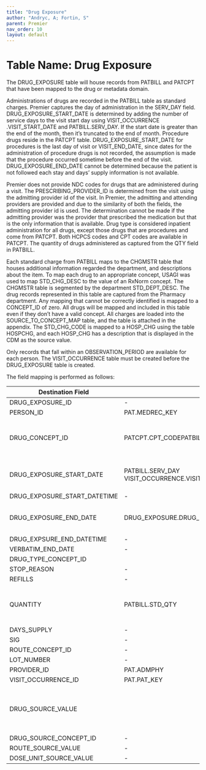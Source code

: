 ```yaml
---
title: "Drug Exposure"
author: "Andryc, A; Fortin, S"
parent: Premier
nav_order: 10
layout: default
---
```


# Table Name: Drug Exposure

The DRUG_EXPOSURE table will house records from PATBILL and PATCPT that have been mapped to the drug or metadata domain. 

Administrations of drugs are recorded in the PATBILL table as standard charges.  Premier captures the day of administration in the SERV_DAY field. DRUG_EXPOSURE_START_DATE is determined by adding the number of service days to the visit start day using VISIT_OCCURRENCE .VISIT_START_DATE and PATBILL.SERV_DAY. If the start date is greater than the end of the month, then it’s truncated to the end of month. Procedure drugs reside in the PATCPT table. DRUG_EXPOSURE_START_DATE for procedures is the last day of visit or VISIT_END_DATE, since dates for the administration of procedure drugs is not recorded, the assumption is made that the procedure occurred sometime before the end of the visit. DRUG_EXPOSURE_END_DATE cannot be determined because the patient is not followed each stay and days’ supply information is not available.  

Premier does not provide NDC codes for drugs that are administered during a visit. The PRESCRIBING_PROVIDER_ID is determined from the visit using the admitting provider id of the visit. In Premier, the admitting and attending providers are provided and due to the similarity of both the fields, the admitting provider id is used. The determination cannot be made if the admitting provider was the provider that prescribed the medication but that is the only information that is available. Drug type is considered inpatient administration for all drugs, except those drugs that are procedures and come from PATCPT. Both HCPCS codes and CPT codes are available in PATCPT. The quantity of drugs administered as captured from the QTY field in PATBILL. 

Each standard charge from PATBILL maps to the CHGMSTR table that houses additional information regarded the department, and descriptions about the item. To map each drug to an appropriate concept, USAGI was used to map STD_CHG_DESC to the value of an RxNorm concept. The CHGMSTR table is segmented by the department STD_DEPT_DESC. The drug records represented in this table are captured from the Pharmacy department. Any mapping that cannot be correctly identified is mapped to a CONCEPT_ID of zero. All drugs will be mapped and included in this table even if they don’t have a valid concept. All charges are loaded into the SOURCE_TO_CONCEPT_MAP table, and the table is attached in the appendix. The STD_CHG_CODE is mapped to a HOSP_CHG using the table HOSPCHG, and each HOSP_CHG has a description that is displayed in the CDM as the source value. 

Only records that fall within an OBSERVATION_PERIOD are available for each person. The VISIT_OCCURRENCE table must be created before the DRUG_EXPOSURE table is created.

The field mapping is performed as follows:

| Destination Field | Source Field | Applied Rule | Comment |
| --- | --- | --- | --- |
| DRUG_EXPOSURE_ID | - | System generated |  |
| PERSON_ID | PAT.MEDREC_KEY |  |  |
| DRUG_CONCEPT_ID | PATCPT.CPT_CODEPATBILL.STD_CHG_CODE | QUERY: SOURCE TO STANDARDSELECT TARGET_CONCEPT_IDFROM CTE_VOCAB_MAP WHERE SOURCE_VOCABULARY_ID IN ('CPT4', 'HCPCS', 'JNJ_PMR_DRUG_CHRG_CD')AND TARGET_DOMAIN_ID = 'Drug'  | Include all concepts that map to a concept id of zero. |
| DRUG_EXPOSURE_START_DATE | PATBILL.SERV_DAY VISIT_OCCURRENCE.VISIT_START_DATEOrVISIT_OCCURRENCE.VISIT_END_DATE | If drug is from PATBILL use a combination of service day and visit start date unless the service day is greater than the end of the monthIf drug comes from PATCPT then use visit end date |  |
| DRUG_EXPOSURE_START_DATETIME | - | NULL |  |
| DRUG_EXPOSURE_END_DATE | DRUG_EXPOSURE.DRUG_EXPOSURE_START_DATE | DRUG_EXPOSURE.DRUG_EXPOSURE_START_DATE | Now a required field. No info on days supply, so set same date as drug_exposure_start_date |
| DRUG_EXPSURE_END_DATETIME | - | NULL |  |
| VERBATIM_END_DATE | - | NULL |  |
| DRUG_TYPE_CONCEPT_ID |  | 38000180- Inpatient administration |  |
| STOP_REASON | - | NULL |  |
| REFILLS | - | NULL |  |
| QUANTITY | PATBILL.STD_QTY |  | Value is applied only to records that come from PATBILL, else records from PATCPT or PATICD are NULL |
| DAYS_SUPPLY | - | NULL |  |
| SIG | - | NULL |  |
| ROUTE_CONCEPT_ID | - | NULL |  |
| LOT_NUMBER | - | NULL |  |
| PROVIDER_ID | PAT.ADMPHY | NULL |  |
| VISIT_OCCURRENCE_ID | PAT.PAT_KEY |  |  |
| DRUG_SOURCE_VALUE |  | SELECT SOURCE_VALUE FROM (SELECT CONCAT(STD_CHG_DESC, ' / ', HOSP_CHG_DESC) AS SOURCE_VALUE FROM PATBILL AJOIN CHGMSTR B ON A.STD_CHG_CODE=B.STD_CHG_CODEJOIN hospchg C ON A.hosp_chg_id=C.hosp_chg_id ) A |  |
| DRUG_SOURCE_CONCEPT_ID | - | NULL |  |
| ROUTE_SOURCE_VALUE | - | NULL |  |
| DOSE_UNIT_SOURCE_VALUE | - | NULL |  |
